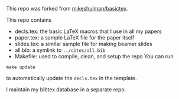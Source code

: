 This repo was forked from [mikeshulman/basictex](https://github.com/mikeshulman/basictex).

This repo contains
* decls.tex: the basic LaTeX macros that I use in all my papers
* paper.tex: a sample LaTeX file for the paper itself
* slides.tex: a similar sample file for making beamer slides
* all.bib: a symlink to `../cites/all.bib`
* Makefile: used to compile, clean, and setup the repo
You can run

```
make update
```
	
to automatically update the `decls.tex` in the template.

I maintain my bibtex database in a separate repo.

